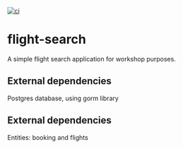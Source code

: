 [![ci](https://github.com/oktant/flight-search/workflows/ci/badge.svg)](https://github.com/oktant/flight-search/actions?query=workflow%3Atest)

# flight-search 
A simple flight search application for workshop purposes. 

## External dependencies
Postgres database, using gorm library

## External dependencies
Entities: booking and flights



